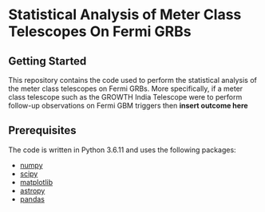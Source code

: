 # Statistical Analysis of Meter Class Telescopes On Fermi GRBs

## Getting Started
This repository contains the code used to perform the statistical analysis of the meter class telescopes on Fermi GRBs. More specifically, if a meter class telescope such as the GROWTH India Telescope were to perform follow-up observations on Fermi GBM triggers then **insert outcome here**

## Prerequisites
The code is written in Python 3.6.11 and uses the following packages:

* [numpy](http://www.numpy.org/)
* [scipy](https://www.scipy.org/)
* [matplotlib](https://matplotlib.org/)
* [astropy](http://www.astropy.org/)
* [pandas](https://pandas.pydata.org/)


